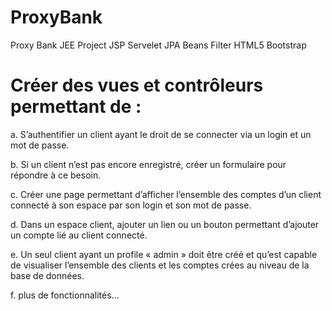 # ProxyBank
Proxy Bank JEE Project JSP Servelet JPA Beans Filter HTML5 Bootstrap

# Créer des vues et contrôleurs permettant de :
  a. S’authentifier un client ayant le droit de se connecter via un login et un mot de 
    passe.
    
  b. Si un client n’est pas encore enregistré, créer un formulaire pour répondre à ce 
    besoin.
    
  c. Créer une page permettant d’afficher l’ensemble des comptes d’un client 
    connecté à son espace par son login et son mot de passe.
    
  d. Dans un espace client, ajouter un lien ou un bouton permettant d’ajouter un 
    compte lié au client connecté.
    
  e. Un seul client ayant un profile « admin » doit être créé et qu’est capable de 
    visualiser l’ensemble des clients et les comptes crées au niveau de la base de 
    données.
    
  f. plus de fonctionnalités…
  
